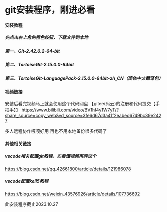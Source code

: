 # git安装程序，刚进必看

#### 安装教程
##### 先点击右上角的橙色按钮，下载文件到本地

##### 第一、Git-2.42.0.2-64-bit

##### 第二、TortoiseGit-2.15.0.0-64bit

##### 第三、TortoiseGit-LanguagePack-2.15.0.0-64bit-zh_CN（简体中文翻译包）

#### 视频链接
安装后看完视频马上就会使用这个代码网盘
【gitee(码云)的注册和代码提交【手把手】】 https://www.bilibili.com/video/BV1hf4y1W7yT/?share_source=copy_web&vd_source=3fe6d67d3a41f2eabed6749bc39e2427

多人远程协作嘎嘎好用
再也不用本地备份很多代码了

#### 其他相关链接
##### vscode相关配置git教程，先看懂视频再弄这个
https://blog.csdn.net/qq_42661800/article/details/121986078
##### vscode配置keil5教程
https://blog.csdn.net/weixin_43576926/article/details/107736692

此安装程序截止2023.10.27